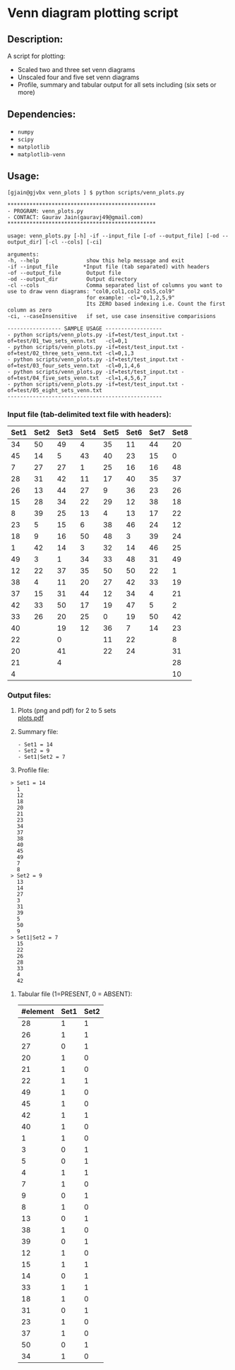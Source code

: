 Venn diagram plotting script
====================================================

## Description: 
A script for plotting:
* Scaled two and three set venn diagrams
* Unscaled four and five set venn diagrams 
* Profile, summary and tabular output for all sets including (six sets or more)

## Dependencies:
* ``numpy``
* ``scipy``
* ``matplotlib``
* ``matplotlib-venn``

## Usage:
```
[gjain@gjvbx venn_plots ] $ python scripts/venn_plots.py 

***********************************************
- PROGRAM: venn_plots.py
- CONTACT: Gaurav Jain(gauravj49@gmail.com)
***********************************************

usage: venn_plots.py [-h] -if --input_file [-of --output_file] [-od --output_dir] [-cl --cols] [-ci]

arguments:
-h, --help               show this help message and exit
-if --input_file        *Input file (tab separated) with headers
-of --output_file        Output file
-od --output_dir         Output directory
-cl --cols               Comma separated list of columns you want to use to draw venn diagrams: "col0,col1,col2 col5,col9" 
                         for example: -cl="0,1,2,5,9"
                         Its ZERO based indexing i.e. Count the first column as zero 
-ci, --caseInsensitive   if set, use case insensitive comparisions

----------------- SAMPLE USAGE ------------------
- python scripts/venn_plots.py -if=test/test_input.txt -of=test/01_two_sets_venn.txt   -cl=0,1
- python scripts/venn_plots.py -if=test/test_input.txt -of=test/02_three_sets_venn.txt -cl=0,1,3
- python scripts/venn_plots.py -if=test/test_input.txt -of=test/03_four_sets_venn.txt  -cl=0,1,4,6
- python scripts/venn_plots.py -if=test/test_input.txt -of=test/04_five_sets_venn.txt  -cl=1,4,5,6,7
- python scripts/venn_plots.py -if=test/test_input.txt -of=test/05_eight_sets_venn.txt
-------------------------------------------------
```

### Input file (tab-delimited text file with headers):

| Set1 | Set2 | Set3 | Set4 | Set5 | Set6 | Set7 | Set8 |
| ---- |----- | ---- | ---- | ---- |----- | ---- | ---- |
|   34 |   50 |   49 |    4 |   35 |   11 |   44 |   20 |
|   45 |   14 |    5 |   43 |   40 |   23 |   15 |    0 |
|    7 |   27 |   27 |    1 |   25 |   16 |   16 |   48 |
|   28 |   31 |   42 |   11 |   17 |   40 |   35 |   37 |
|   26 |   13 |   44 |   27 |    9 |   36 |   23 |   26 |
|   15 |   28 |   34 |   22 |   29 |   12 |   38 |   18 |
|    8 |   39 |   25 |   13 |    4 |   13 |   17 |   22 |
|   23 |    5 |   15 |    6 |   38 |   46 |   24 |   12 |
|   18 |    9 |   16 |   50 |   48 |    3 |   39 |   24 |
|    1 |   42 |   14 |    3 |   32 |   14 |   46 |   25 |
|   49 |    3 |    1 |   34 |   33 |   48 |   31 |   49 |
|   12 |   22 |   37 |   35 |   50 |   50 |   22 |    1 |
|   38 |    4 |   11 |   20 |   27 |   42 |   33 |   19 |
|   37 |   15 |   31 |   44 |   12 |   34 |    4 |   21 |
|   42 |   33 |   50 |   17 |   19 |   47 |    5 |    2 |
|   33 |   26 |   20 |   25 |    0 |   19 |   50 |   42 |
|   40 |      |   19 |   12 |   36 |    7 |   14 |   23 |
|   22 |      |    0 |      |   11 |   22 |      |    8 |
|   20 |      |   41 |      |   22 |   24 |      |   31 |
|   21 |      |    4 |      |      |      |      |   28 |
|    4 |      |      |      |      |      |      |   10 |

### Output files:

1. Plots (png and pdf) for 2 to 5 sets  
 [plots.pdf](https://github.com/gauravj49/venn_plots/files/2706425/plots.pdf)

1. Summary file:
   ```
   - Set1 = 14
   - Set2 = 9
   - Set1|Set2 = 7
   ```

1. Profile file:
```
 > Set1 = 14
   1
   12
   18
   20
   21
   23
   34
   37
   38
   40
   45
   49
   7
   8
 > Set2 = 9
   13
   14
   27
   3
   31
   39
   5
   50
   9
 > Set1|Set2 = 7
   15
   22
   26
   28
   33
   4
   42
   ```

1. Tabular file (1=PRESENT, 0 = ABSENT):

    | #element | Set1 | Set2 |
    |----------|------|------|
    |       28 |    1 |    1 |
    |       26 |    1 |    1 |
    |       27 |    0 |    1 |
    |       20 |    1 |    0 |
    |       21 |    1 |    0 |
    |       22 |    1 |    1 |
    |       49 |    1 |    0 |
    |       45 |    1 |    0 |
    |       42 |    1 |    1 |
    |       40 |    1 |    0 |
    |        1 |    1 |    0 |
    |        3 |    0 |    1 |
    |        5 |    0 |    1 |
    |        4 |    1 |    1 |
    |        7 |    1 |    0 |
    |        9 |    0 |    1 |
    |        8 |    1 |    0 |
    |       13 |    0 |    1 |
    |       38 |    1 |    0 |
    |       39 |    0 |    1 |
    |       12 |    1 |    0 |
    |       15 |    1 |    1 |
    |       14 |    0 |    1 |
    |       33 |    1 |    1 |
    |       18 |    1 |    0 |
    |       31 |    0 |    1 |
    |       23 |    1 |    0 |
    |       37 |    1 |    0 |
    |       50 |    0 |    1 |
    |       34 |    1 |    0 |

